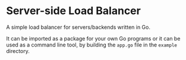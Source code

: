 # Server-side Load Balancer

A simple load balancer for servers/backends written in Go. 

It can be imported as a package for your own Go programs or it can be used as a command line tool, by building the `app.go` file in the `example` directory.
